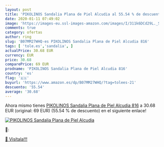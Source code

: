 ```yaml
---
layout: post
title: 'PIKOLINOS Sandalia Plana de Piel Alcudia al 55.54 % de descuento'
date: 2020-01-11 07:49:02
image: 'https://images-eu.ssl-images-amazon.com/images/I/311k6DCd29L._SL200_.jpg'
comments: true
category: ofertas
author: ring
slug: 'B07MM27WHQ-es PIKOLINOS Sandalia Plana de Piel Alcudia 816'
tags: [ 'tole.es','sandalia', ]
actualPrice: 30.68 EUR
currency: EUR
price: 30.68
comparePrice: 69 EUR
prodname: 'PIKOLINOS Sandalia Plana de Piel Alcudia 816'
country: 'es'
flag: '🇪🇸'
buyurl: 'https://www.amazon.es/dp/B07MM27WHQ/?tag=tolees-21'
descuento: '55.54'
average: '30.68'
---
```


Ahora mismo tienes [PIKOLINOS Sandalia Plana de Piel Alcudia 816](https://www.amazon.es/dp/B07MM27WHQ/?tag=tolees-21) a 30.68 EUR (original: 69 EUR) (55.54 %  de descuento) en el siguiente enlace!

[![PIKOLINOS Sandalia Plana de Piel Alcudia](https://images-eu.ssl-images-amazon.com/images/I/311k6DCd29L._SL200_.jpg)](https://www.amazon.es/dp/B07MM27WHQ/?tag=tolees-21)

🔎:


[🛒 Visítala!!!](https://www.amazon.es/dp/B07MM27WHQ/?tag=tolees-21)
